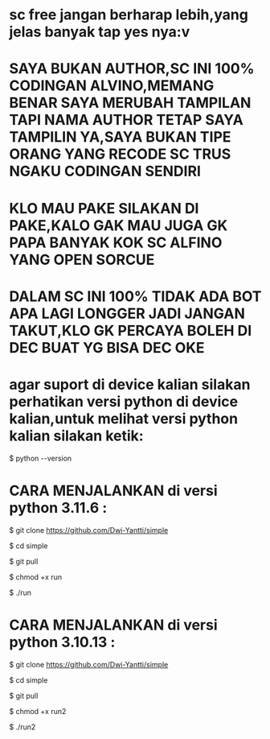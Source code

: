 # sc free jangan berharap lebih,yang jelas banyak tap yes nya:v

# SAYA BUKAN AUTHOR,SC INI 100% CODINGAN ALVINO,MEMANG BENAR SAYA MERUBAH TAMPILAN TAPI NAMA AUTHOR TETAP SAYA TAMPILIN YA,SAYA BUKAN TIPE ORANG YANG RECODE SC TRUS NGAKU CODINGAN SENDIRI
# KLO MAU PAKE SILAKAN DI PAKE,KALO GAK MAU JUGA GK PAPA BANYAK KOK SC ALFINO YANG OPEN SORCUE
# DALAM SC INI 100% TIDAK ADA BOT APA LAGI LONGGER JADI JANGAN TAKUT,KLO GK PERCAYA BOLEH DI DEC BUAT YG BISA DEC OKE

# agar suport di device kalian silakan perhatikan versi python di device kalian,untuk melihat versi python kalian silakan ketik:
$ python --version

# CARA MENJALANKAN di versi python 3.11.6  :

$ git clone https://github.com/Dwi-Yantti/simple

$ cd simple

$ git pull

$ chmod +x run

$ ./run

# CARA MENJALANKAN di versi python 3.10.13   :

$ git clone https://github.com/Dwi-Yantti/simple

$ cd simple

$ git pull

$ chmod +x run2

$ ./run2
